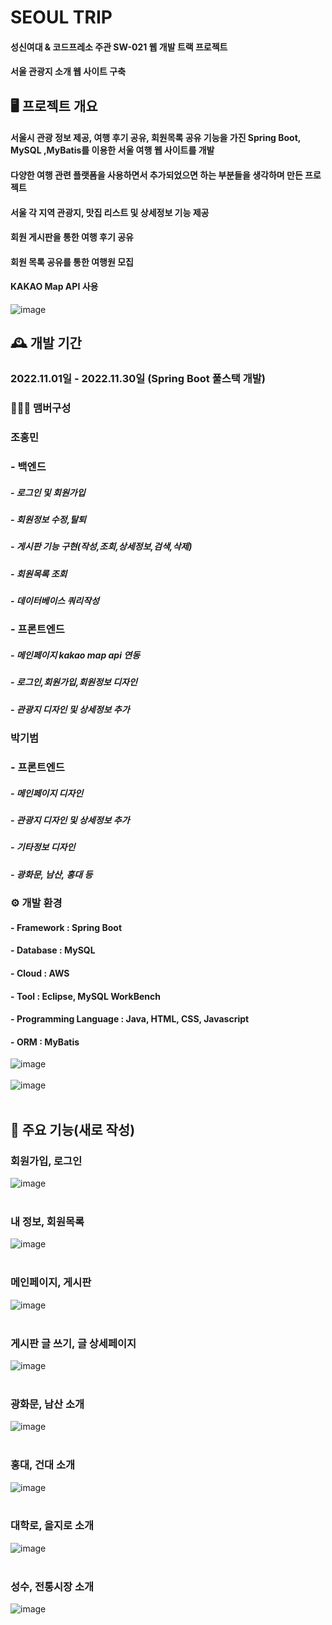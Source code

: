 # SEOUL TRIP
#### 성신여대 & 코드프레소 주관 SW-021 웹 개발 트랙 프로젝트<br>
#### 서울 관광지 소개 웹 사이트 구축   

## 🖥️ 프로젝트 개요
#### 서울시 관광 정보 제공, 여행 후기 공유, 회원목록 공유 기능을 가진 Spring Boot, MySQL ,MyBatis를 이용한 서울 여행 웹 사이트를 개발<br>
#### 다양한 여행 관련 플랫폼을 사용하면서 추가되었으면 하는 부분들을 생각하며 만든 프로젝트<br>
#### 서울 각 지역 관광지, 맛집 리스트 및 상세정보 기능 제공<br>
#### 회원 게시판을 통한 여행 후기 공유<br>
#### 회원 목록 공유를 통한 여행원 모집<br>
#### KAKAO Map API 사용<br>
![image](https://github.com/devopingz/seoul-trip/assets/56243414/0ab2427f-2eab-4fb6-b4a7-f4e79cb0b6df)
<br>

## 🕰️ 개발 기간
### 2022.11.01일 - 2022.11.30일 (Spring Boot 풀스택 개발)

### 🧑‍🤝‍🧑 맴버구성
### 조홍민
### - 백엔드
##### - 로그인 및 회원가입  
##### - 회원정보 수정,탈퇴  
##### - 게시판 기능 구현(작성,조회,상세정보,검색,삭제)  
##### - 회원목록 조회  
##### - 데이터베이스 쿼리작성  
### - 프론트엔드
##### - 메인페이지 kakao map api 연동  
##### - 로그인,회원가입,회원정보 디자인  
##### - 관광지 디자인 및 상세정보 추가
### 박기범
### - 프론트엔드
##### -  메인페이지 디자인  
##### - 관광지 디자인 및 상세정보 추가  
##### - 기타정보 디자인
##### - 광화문, 남산, 홍대 등

### ⚙️ 개발 환경
#### - **Framework** : Spring Boot
#### - **Database** : MySQL
#### - **Cloud** : AWS
#### - **Tool** : Eclipse, MySQL WorkBench
#### - **Programming Language** : Java, HTML, CSS, Javascript
#### - **ORM** : MyBatis
![image](https://user-images.githubusercontent.com/56243414/204865800-bc4413bb-9ac4-45db-970d-a41ff93183c6.png)
</br></br>
![image](https://user-images.githubusercontent.com/56243414/205893486-ed9d5201-d3c4-43b9-b188-476620d7c5c3.png)
</br></br>

## 📌 주요 기능(새로 작성)
### 회원가입, 로그인
![image](https://user-images.githubusercontent.com/56243414/205893538-d4f4727f-dfe6-4e36-b3ea-6d18df858f57.png)
</br></br>
### 내 정보, 회원목록
![image](https://user-images.githubusercontent.com/56243414/205893156-3f8f4b89-8f2b-419e-8cbe-36083e1354a8.png)
</br></br>
### 메인페이지, 게시판
![image](https://user-images.githubusercontent.com/56243414/205893184-0d6d50e6-cf8e-443e-beb0-7464234fc042.png)
</br></br>
### 게시판 글 쓰기, 글 상세페이지
![image](https://user-images.githubusercontent.com/56243414/205893209-4da35376-2f92-402c-8989-98191fa21fd6.png)
</br></br>
### 광화문, 남산 소개
![image](https://user-images.githubusercontent.com/56243414/205893235-da67108c-85ee-4e98-bed8-33f1d256286c.png)
</br></br>
### 홍대, 건대 소개
![image](https://user-images.githubusercontent.com/56243414/205893255-714a29ad-a7bf-49ce-b0b3-05627df233ab.png)
</br></br>
### 대학로, 을지로 소개
![image](https://user-images.githubusercontent.com/56243414/205893278-c1b25aeb-d479-4827-a173-6f41e1da37f5.png)
</br></br>
### 성수, 전통시장 소개
![image](https://user-images.githubusercontent.com/56243414/205893305-b8d7e87d-155d-4224-806b-23981748dc14.png)
</br></br>
